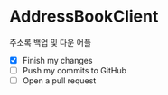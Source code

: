# AddressBookClient

주소록 백업 및 다운 어플

- [x] Finish my changes
- [ ] Push my commits to GitHub
- [ ] Open a pull request
